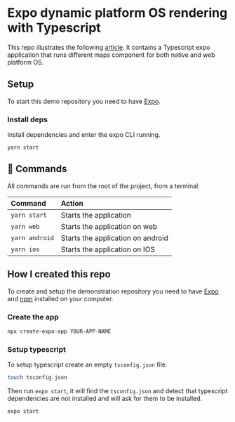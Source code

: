 # Expo dynamic platform OS rendering with Typescript

This repo illustrates the following [article](https://prastoin.netlify.app/writing/posts/adonis-socket-io-authentication/).
It contains a Typescript expo application that runs different maps component for both native and web platform OS.

## Setup

To start this demo repository you need to have [Expo](https://docs.expo.dev/get-started/installation/).

### Install deps

Install dependencies and enter the expo CLI running.

```
yarn start
```

## 🧞 Commands

All commands are run from the root of the project, from a terminal:

| Command        | Action                            |
| :------------- | :-------------------------------- |
| `yarn start`   | Starts the application            |
| `yarn web`     | Starts the application on web     |
| `yarn android` | Starts the application on android |
| `yarn ios`     | Starts the application on IOS     |

## How I created this repo

To create and setup the demonstration repository you need to have [Expo](https://docs.expo.dev/get-started/installation/) and [npm](https://docs.npmjs.com/downloading-and-installing-node-js-and-npm) installed on your computer.

### Create the app

```bash
npx create-expo-app YOUR-APP-NAME
```

### Setup typescript

To setup typescript create an empty `tsconfig.json` file.

```bash
touch tsconfig.json
```

Then run `expo start`, it will find the `tsconfig.json` and detect that typescript dependencies are not installed and will ask for them to be installed.

```bash
expo start
```
